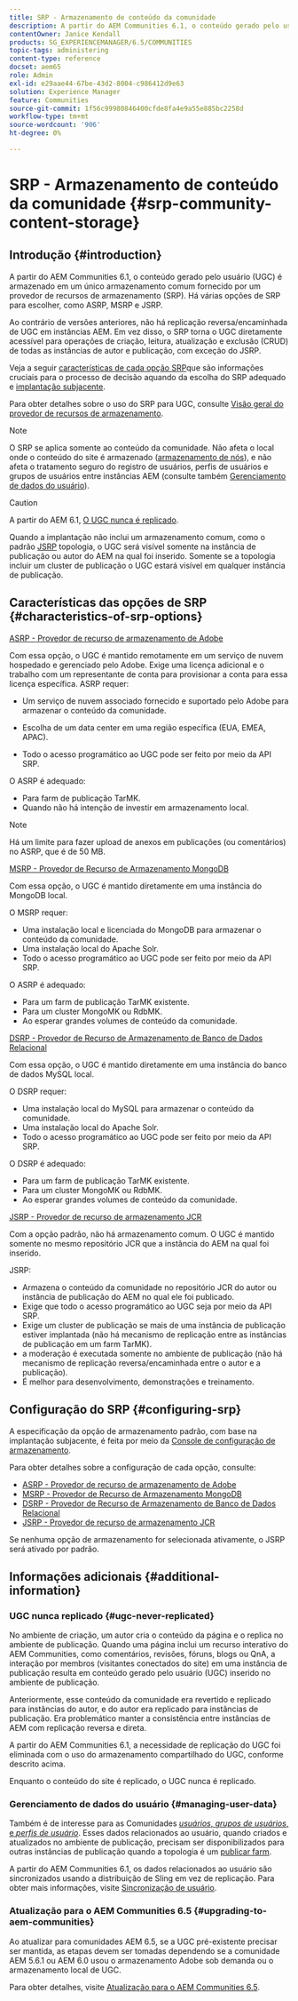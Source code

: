 ```yaml
---
title: SRP - Armazenamento de conteúdo da comunidade
description: A partir do AEM Communities 6.1, o conteúdo gerado pelo usuário (UGC) é armazenado em um único armazenamento comum fornecido por um provedor de recursos de armazenamento (SRP)
contentOwner: Janice Kendall
products: SG_EXPERIENCEMANAGER/6.5/COMMUNITIES
topic-tags: administering
content-type: reference
docset: aem65
role: Admin
exl-id: e29aae44-67be-43d2-8004-c986412d9e63
solution: Experience Manager
feature: Communities
source-git-commit: 1f56c99980846400cfde8fa4e9a55e885bc2258d
workflow-type: tm+mt
source-wordcount: '906'
ht-degree: 0%

---
```


# SRP - Armazenamento de conteúdo da comunidade {#srp-community-content-storage}

## Introdução {#introduction}

A partir do AEM Communities 6.1, o conteúdo gerado pelo usuário (UGC) é armazenado em um único armazenamento comum fornecido por um provedor de recursos de armazenamento (SRP). Há várias opções de SRP para escolher, como ASRP, MSRP e JSRP.

Ao contrário de versões anteriores, não há replicação reversa/encaminhada de UGC em instâncias AEM. Em vez disso, o SRP torna o UGC diretamente acessível para operações de criação, leitura, atualização e exclusão (CRUD) de todas as instâncias de autor e publicação, com exceção do JSRP.

Veja a seguir [características de cada opção SRP](#characteristics-of-srp-options)que são informações cruciais para o processo de decisão aquando da escolha do SRP adequado e [implantação subjacente](/help/communities/topologies.md).

Para obter detalhes sobre o uso do SRP para UGC, consulte [Visão geral do provedor de recursos de armazenamento](/help/communities/srp.md).

>[!NOTE]
>
>O SRP se aplica somente ao conteúdo da comunidade. Não afeta o local onde o conteúdo do site é armazenado ([armazenamento de nós](/help/sites-deploying/data-store-config.md)), e não afeta o tratamento seguro do registro de usuários, perfis de usuários e grupos de usuários entre instâncias AEM (consulte também [Gerenciamento de dados do usuário](#managing-user-data)).

>[!CAUTION]
>
>A partir do AEM 6.1, [O UGC nunca é replicado](#ugc-never-replicated).
>
>Quando a implantação não inclui um armazenamento comum, como o padrão [JSRP](/help/communities/topologies.md#jsrp) topologia, o UGC será visível somente na instância de publicação ou autor do AEM na qual foi inserido. Somente se a topologia incluir um cluster de publicação o UGC estará visível em qualquer instância de publicação.

## Características das opções de SRP {#characteristics-of-srp-options}

[ASRP - Provedor de recurso de armazenamento de Adobe](/help/communities/asrp.md)

Com essa opção, o UGC é mantido remotamente em um serviço de nuvem hospedado e gerenciado pelo Adobe. Exige uma licença adicional e o trabalho com um representante de conta para provisionar a conta para essa licença específica. ASRP requer:

* Um serviço de nuvem associado fornecido e suportado pelo Adobe para armazenar o conteúdo da comunidade.
* Escolha de um data center em uma região específica (EUA, EMEA, APAC).

* Todo o acesso programático ao UGC pode ser feito por meio da API SRP.

O ASRP é adequado:

* Para farm de publicação TarMK.
* Quando não há intenção de investir em armazenamento local.

>[!NOTE]
>
>Há um limite para fazer upload de anexos em publicações (ou comentários) no ASRP, que é de 50 MB.

[MSRP - Provedor de Recurso de Armazenamento MongoDB](/help/communities/msrp.md)

Com essa opção, o UGC é mantido diretamente em uma instância do MongoDB local.

O MSRP requer:

* Uma instalação local e licenciada do MongoDB para armazenar o conteúdo da comunidade.
* Uma instalação local do Apache Solr.
* Todo o acesso programático ao UGC pode ser feito por meio da API SRP.

O ASRP é adequado:

* Para um farm de publicação TarMK existente.
* Para um cluster MongoMK ou RdbMK.
* Ao esperar grandes volumes de conteúdo da comunidade.

[DSRP - Provedor de Recurso de Armazenamento de Banco de Dados Relacional](/help/communities/dsrp.md)

Com essa opção, o UGC é mantido diretamente em uma instância do banco de dados MySQL local.

O DSRP requer:

* Uma instalação local do MySQL para armazenar o conteúdo da comunidade.
* Uma instalação local do Apache Solr.
* Todo o acesso programático ao UGC pode ser feito por meio da API SRP.

O DSRP é adequado:

* Para um farm de publicação TarMK existente.
* Para um cluster MongoMK ou RdbMK.
* Ao esperar grandes volumes de conteúdo da comunidade.

[JSRP - Provedor de recurso de armazenamento JCR](/help/communities/jsrp.md)

Com a opção padrão, não há armazenamento comum. O UGC é mantido somente no mesmo repositório JCR que a instância do AEM na qual foi inserido.

JSRP:

* Armazena o conteúdo da comunidade no repositório JCR do autor ou instância de publicação do AEM no qual ele foi publicado.
* Exige que todo o acesso programático ao UGC seja por meio da API SRP.
* Exige um cluster de publicação se mais de uma instância de publicação estiver implantada (não há mecanismo de replicação entre as instâncias de publicação em um farm TarMK).
* a moderação é executada somente no ambiente de publicação (não há mecanismo de replicação reversa/encaminhada entre o autor e a publicação).
* É melhor para desenvolvimento, demonstrações e treinamento.

## Configuração do SRP {#configuring-srp}

A especificação da opção de armazenamento padrão, com base na implantação subjacente, é feita por meio da [Console de configuração de armazenamento](/help/communities/srp-config.md).

Para obter detalhes sobre a configuração de cada opção, consulte:

* [ASRP - Provedor de recurso de armazenamento de Adobe](/help/communities/asrp.md)
* [MSRP - Provedor de Recurso de Armazenamento MongoDB](/help/communities/msrp.md)
* [DSRP - Provedor de Recurso de Armazenamento de Banco de Dados Relacional](/help/communities/dsrp.md)
* [JSRP - Provedor de recurso de armazenamento JCR](/help/communities/jsrp.md)

Se nenhuma opção de armazenamento for selecionada ativamente, o JSRP será ativado por padrão.

## Informações adicionais {#additional-information}

### UGC nunca replicado {#ugc-never-replicated}

No ambiente de criação, um autor cria o conteúdo da página e o replica no ambiente de publicação. Quando uma página inclui um recurso interativo do AEM Communities, como comentários, revisões, fóruns, blogs ou QnA, a interação por membros (visitantes conectados do site) em uma instância de publicação resulta em conteúdo gerado pelo usuário (UGC) inserido no ambiente de publicação.

Anteriormente, esse conteúdo da comunidade era revertido e replicado para instâncias do autor, e do autor era replicado para instâncias de publicação. Era problemático manter a consistência entre instâncias de AEM com replicação reversa e direta.

A partir do AEM Communities 6.1, a necessidade de replicação do UGC foi eliminada com o uso do armazenamento compartilhado do UGC, conforme descrito acima.

Enquanto o conteúdo do site é replicado, o UGC nunca é replicado.

### Gerenciamento de dados do usuário {#managing-user-data}

Também é de interesse para as Comunidades [*usuários*, *grupos de usuários*, e *perfis de usuário*](/help/communities/users.md). Esses dados relacionados ao usuário, quando criados e atualizados no ambiente de publicação, precisam ser disponibilizados para outras instâncias de publicação quando a topologia é um [publicar farm](/help/sites-deploying/recommended-deploys.md#tarmk-farm).

A partir do AEM Communities 6.1, os dados relacionados ao usuário são sincronizados usando a distribuição de Sling em vez de replicação. Para obter mais informações, visite [Sincronização de usuário](/help/communities/sync.md).

### Atualização para o AEM Communities 6.5 {#upgrading-to-aem-communities}

Ao atualizar para comunidades AEM 6.5, se a UGC pré-existente precisar ser mantida, as etapas devem ser tomadas dependendo se a comunidade AEM 5.6.1 ou AEM 6.0 usou o armazenamento Adobe sob demanda ou o armazenamento local de UGC.

Para obter detalhes, visite [Atualização para o AEM Communities 6.5](/help/communities/upgrade.md).
